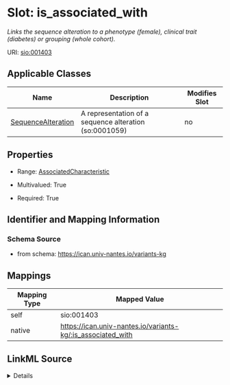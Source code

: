 

# Slot: is_associated_with


_Links the sequence alteration to a phenotype (female), clinical trait (diabetes) or grouping (whole cohort)._





URI: [sio:001403](http://semanticscience.org/resource/001403)



<!-- no inheritance hierarchy -->





## Applicable Classes

| Name | Description | Modifies Slot |
| --- | --- | --- |
| [SequenceAlteration](SequenceAlteration.md) | A representation of a sequence alteration (so:0001059) |  no  |







## Properties

* Range: [AssociatedCharacteristic](AssociatedCharacteristic.md)

* Multivalued: True

* Required: True





## Identifier and Mapping Information







### Schema Source


* from schema: https://ican.univ-nantes.io/variants-kg




## Mappings

| Mapping Type | Mapped Value |
| ---  | ---  |
| self | sio:001403 |
| native | https://ican.univ-nantes.io/variants-kg/:is_associated_with |




## LinkML Source

<details>
```yaml
name: is_associated_with
description: Links the sequence alteration to a phenotype (female), clinical trait
  (diabetes) or grouping (whole cohort).
from_schema: https://ican.univ-nantes.io/variants-kg
rank: 1000
slot_uri: sio:001403
alias: is_associated_with
owner: SequenceAlteration
domain_of:
- SequenceAlteration
range: AssociatedCharacteristic
required: true
multivalued: true

```
</details>